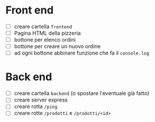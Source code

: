 # Front end

- [ ] creare cartella `frontend`
- [ ] Pagina HTML della pizzeria
- [ ] bottone per elenco ordini
- [ ] bottone per creare un nuovo ordine
- [ ] ad ogni bottone abbinare funzione che fa il `console.log`

# Back end

- [ ] creare cartella `backend` (o spostare l'eventuale già fatto)
- [ ] creare server express
- [ ] creare rotta `/ping`
- [ ] creare rotte `/prodotti` e `/prodotti/<id>`